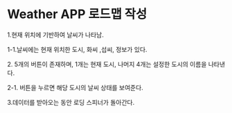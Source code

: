 <h1>Weather APP 로드맵 작성</h1>
<p>1.현재 위치에 기반하여 날씨가 나타남.</p>
<p>1-1.날씨에는 현재 위치한 도시, 화씨  ,섭씨, 정보가 있다.</p>
<p>2. 5개의 버튼이 존재하며, 1개는 현재 도시, 나머지 4개는 설정한 도시의 이름을 나타낸다.</p>
<p>2-1. 버튼을 누르면 해당 도시의 날씨 상태를 보여준다.</p>
<p>3.데이터를 받아오는 동안 로딩 스피너가 돌아간다.</p>
